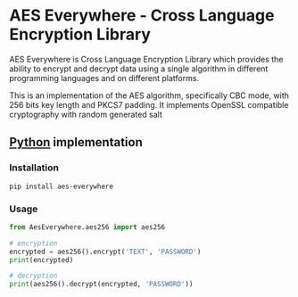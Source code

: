 # AES Everywhere - Cross Language Encryption Library

AES Everywhere is Cross Language Encryption Library which provides the ability to encrypt and decrypt data using a single algorithm in different programming languages and on different platforms.

This is an implementation of the AES algorithm, specifically CBC mode, with 256 bits key length and PKCS7 padding.
It implements OpenSSL compatible cryptography with random generated salt


## [Python](https://www.python.org/) implementation

### Installation
```shell
pip install aes-everywhere
```


### Usage

```python
from AesEverywhere.aes256 import aes256

# encryption
encrypted = aes256().encrypt('TEXT', 'PASSWORD')
print(encrypted)

# decryption
print(aes256().decrypt(encrypted, 'PASSWORD'))
```

